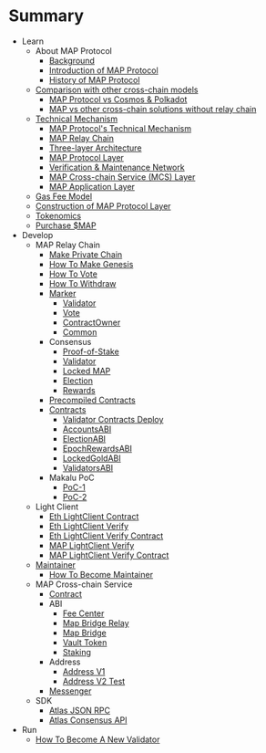 # Summary

* Learn
  * About MAP Protocol
    * [Background](learn/background.md)
    * [Introduction of MAP Protocol](learn/introduction.md)
    * [History of MAP Protocol](learn/history.md)
  * [Comparison with other cross-chain models](architecture/comparison.md)
    * [MAP Protocol vs Cosmos & Polkadot](learn/CosmosPolkadot.md)
    * [MAP vs other cross-chain solutions without relay chain](learn/others.md)
  * [Technical Mechanism](architecture/overiew.md)
    * [MAP Protocol's Technical Mechanism](architecture/technical-mechanism.md)
    * [MAP Relay Chain](architecture/relay-chain.md)
    * [Three-layer Architecture](architecture/3layer.md)
    * [MAP Protocol Layer](architecture/protocl-layer.md)
    * [Verification & Maintenance Network](architecture/verification.md)
    * [MAP Cross-chain Service (MCS) Layer](architecture/mcs.md)
    * [MAP Application Layer](architecture/application.md)
  * [Gas Fee Model](learn/fee.md)
  * [Construction of MAP Protocol Layer](learn/map-protocol-layers.md)
  * [Tokenomics](learn/tokenomics.md)
  * [Purchase $MAP](/learn/purchase.md)
* Develop
  * MAP Relay Chain
    * [Make Private Chain](map-chain/privatenet/PrivateNet.md) 
    * [How To Make Genesis](map-chain/validator/Overview/HowToMakeGenesis.md)
    * [How To Vote](map-chain/validator/Overview/HowToVote.md)
    * [How To Withdraw](map-chain/validator/Overview/HowToWithdraw.md)
    * [Marker](map-chain/marker/Marker.md)
        * [Validator](map-chain/marker/AboutValidator.md)
        * [Vote](map-chain/marker/AboutVote.md)
        * [ContractOwner](map-chain/marker/AboutContractOwner.md)
        * [Common](map-chain/marker/AboutCommon.md)
    * Consensus
        * [Proof-of-Stake](map-chain/consensus/Proof-of-Stake.md)
        * [Validator](map-chain/validator/Validator.md)
        * [Locked MAP](map-chain/validator/LockedMAP.md)
        * [Election](map-chain/validator/Election.md)
        * [Rewards](map-chain/validator/Rewards.md)
    * [Precompiled Contracts](map-chain/precompile-contract.md)
    * [Contracts](map-chain/validator/contracts/ContractsAddress.md)
        * [Validator Contracts Deploy](map-chain/validator/contracts/DeployContracts.md)
        * [AccountsABI](map-chain/validator/contracts/ABI/AccountsABI.md)
        * [ElectionABI](map-chain/validator/contracts/ABI/ElectionABI.md)
        * [EpochRewardsABI](map-chain/validator/contracts/ABI/EpochRewardsABI.md)
        * [LockedGoldABI](map-chain/validator/contracts/ABI/LockedGoldABI.md)
        * [ValidatorsABI](map-chain/validator/contracts/ABI/ValidatorsABI.md)
    * Makalu PoC
        * [PoC-1](Makalu-PoC/PoC-1.md)
        * [PoC-2](Makalu-PoC/PoC-2.md)
  * Light Client
    * [Eth LightClient Contract](cross-chain/ethereum/light-client-data/Header-Store-Contract.md)
    * [Eth LightClient Verify](cross-chain/ethereum/tx-verify/Tx-Verify.md)
    * [Eth LightClient Verify Contract](cross-chain/ethereum/tx-verify/Tx-Verify-Contract.md)
    * [MAP LightClient Verify](cross-chain/map/tx-verify/Tx-Verify.md)
    * [MAP LightClient Verify Contract](cross-chain/map/tx-verify/Tx-Verify-Contract.md)
  * [Maintainer](map-chain/relayer/Compass.md)
    * [How To Become Maintainer](map-chain/relayer/QuickStart.md)
  * MAP Cross-chain Service
      * [Contract](mcs/contract/bridge.md)
      * ABI
        * [Fee Center](mcs/abi/FeeCenter.md)
        * [Map Bridge Relay](mcs/abi/MAPBridgeRelayV2.md)
        * [Map Bridge](mcs/abi/MAPBridgeV2.md)
        * [Vault Token](mcs/abi/VToken.md)
        * [Staking](mcs/abi/MasterChef.md)
      * Address
        * [Address V1](mcs/address/bridge-v1.md)
        * [Address V2 Test](mcs/address/bridge_v2_test.md)
      * [Messenger](mcs/messenger/messenger.md)
  * SDK
    * [Atlas JSON RPC](rpc-api/RPC-API.md)
    * [Atlas Consensus API](map-chain/consensus/ConsensusAPI.md)
* Run
    * [How To Become A New Validator](map-chain/validator/Overview/HowToBecomeANewValidator.md)
    
